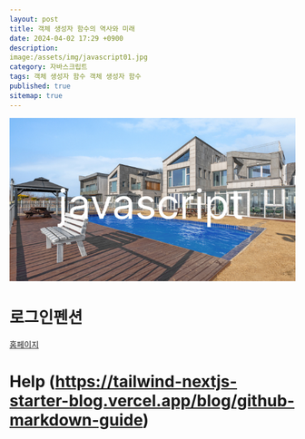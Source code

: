```yaml
---
layout: post
title: 객체 생성자 함수의 역사와 미래
date: 2024-04-02 17:29 +0900
description: 
image:/assets/img/javascript01.jpg
category: 자바스크립트
tags: 객체 생성자 함수 객체 생성자 함수
published: true
sitemap: true
---
```


![이미지](/assets/img/javascript01.jpg)

# 로그인펜션
[홈페이지](http://loginpoolvilla.com/)











# Help (https://tailwind-nextjs-starter-blog.vercel.app/blog/github-markdown-guide)